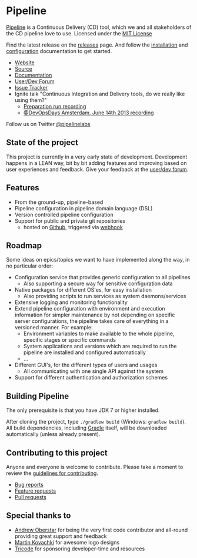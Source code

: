 Pipeline
========

[Pipeline](http://pipelinelabs.org) is a Continuous Delivery (CD) tool, which we and all stakeholders of the CD pipeline love to use. Licensed under the [MIT License][0]

Find the latest release on the [releases][6] page. And follow the [installation][8] and [configuration][9] documentation to get started.

- [Website](http://pipelinelabs.org)
- [Source](http://github.pipelinelabs.org)
- [Documentation](http://docs.pipelinelabs.org)
- [User/Dev Forum][3]
- [Issue Tracker](http://issues.pipelinelabs.org)
- Ignite talk "Continuous Integration and Delivery tools, do we really like using them?"
    - [Preparation run recording][4]
    - [@DevOpsDays Amsterdam, June 14th 2013 recording][5]

Follow us on Twitter [@pipelinelabs](https://twitter.com/pipelinelabs)

State of the project
--------------------
This project is currently in a very early state of development. Development happens in a LEAN way, bit by bit adding features and improving based on user experiences and feedback. Give your feedback at the [user/dev forum][3].

Features
--------
- From the ground-up, pipeline-based
- Pipeline configuration in pipeline domain language (DSL)
- Version controlled pipeline configuration
- Support for public and private git repositories
    - hosted on [Github](http://github.com), triggered via [webhook][7]

Roadmap
-------
Some ideas on epics/topics we want to have implemented along the way, in no particular order:

- Configuration service that provides generic configuration to all pipelines
    - Also supporting a secure way for sensitive configuration data
- Native packages for different OS'es, for easy installation
    - Also providing scripts to run services as system daemons/services
- Extensive logging and monitoring functionality
- Extend pipeline configuration with environment and execution information for simpler maintenance by not depending on specific server configurations, the pipeline takes care of everything in a versioned manner. For example:
    - Environment variables to make available to the whole pipeline, specific stages or specific commands
    - System applications and versions which are required to run the pipeline are installed and configured automatically
    - ...
- Different GUI's, for the different types of users and usages
    - All communicating with one single API against the system
- Support for different authentication and authorization schemes

Building Pipeline
--------------
The only prerequisite is that you have JDK 7 or higher installed.

After cloning the project, type `./gradlew build` (Windows: `gradlew build`). All build dependencies,
including [Gradle](http://www.gradle.org) itself, will be downloaded automatically (unless already present).

Contributing to this project
----------------------------

Anyone and everyone is welcome to contribute. Please take a moment to
review the [guidelines for contributing](CONTRIBUTING.md).

- [Bug reports](CONTRIBUTING.md#bugs)
- [Feature requests](CONTRIBUTING.md#features)
- [Pull requests](CONTRIBUTING.md#pull-requests)

Special thanks to
-----------------
- [Andrew Oberstar](http://www.andrewoberstar.com) for being the very first code contributor and all-round providing great support and feedback
- [Martin Kovachki](http://www.linkedin.com/in/martinkov) for awesome logo designs
- [Tricode](http://www.tricode.nl) for sponsoring developer-time and resources


[0]: http://github.pipelinelabs.org/blob/master/LICENSE
[3]: http://forum.pipelinelabs.org
[4]: http://www.youtube.com/watch?v=shF_v5shzjU
[5]: http://www.youtube.com/watch?v=-StobwMgRNE
[6]: https://github.com/pipelinelabs/pipeline/releases
[7]: https://help.github.com/articles/post-receive-hooks
[8]: http://docs.pipelinelabs.org/User-Guide%3A-Set-up-with-Central-Repository
[9]: http://docs.pipelinelabs.org/User-Guide%3A-Project-Pipeline-Configuration
